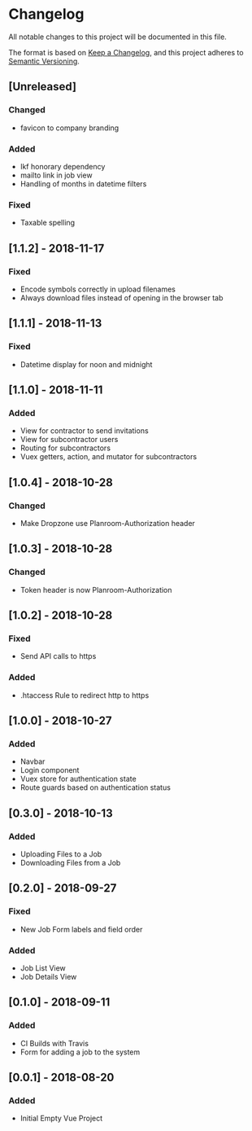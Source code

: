 # Changelog
All notable changes to this project will be documented in this file.

The format is based on [Keep a Changelog](https://keepachangelog.com/en/1.0.0/),
and this project adheres to [Semantic Versioning](https://semver.org/spec/v2.0.0.html).

## [Unreleased]
### Changed
 - favicon to company branding
### Added
 - lkf honorary dependency
 - mailto link in job view
 - Handling of months in datetime filters
### Fixed
 - Taxable spelling

## [1.1.2] - 2018-11-17
### Fixed
 - Encode symbols correctly in upload filenames
 - Always download files instead of opening in the browser tab

## [1.1.1] - 2018-11-13
### Fixed
 - Datetime display for noon and midnight

## [1.1.0] - 2018-11-11
### Added
 - View for contractor to send invitations
 - View for subcontractor users
 - Routing for subcontractors
 - Vuex getters, action, and mutator for subcontractors

## [1.0.4] - 2018-10-28
### Changed
 - Make Dropzone use Planroom-Authorization header

## [1.0.3] - 2018-10-28
### Changed
 - Token header is now Planroom-Authorization

## [1.0.2] - 2018-10-28
### Fixed
 - Send API calls to https
### Added
  - .htaccess Rule to redirect http to https

## [1.0.0] - 2018-10-27
### Added
 - Navbar
 - Login component
 - Vuex store for authentication state
 - Route guards based on authentication status

## [0.3.0] - 2018-10-13
### Added
 - Uploading Files to a Job
 - Downloading Files from a Job
 
## [0.2.0] - 2018-09-27
### Fixed
 - New Job Form labels and field order
### Added
 - Job List View
 - Job Details View

## [0.1.0] - 2018-09-11
### Added 
 - CI Builds with Travis
 - Form for adding a job to the system
 
## [0.0.1] - 2018-08-20
### Added
 - Initial Empty Vue Project
